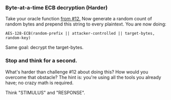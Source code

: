 ### Byte-at-a-time ECB decryption (Harder)

Take your oracle function [from #12.](/sets/2/challenges/12) Now generate a
random count of random bytes and prepend this string to every plaintext. You
are now doing:

    
    
    AES-128-ECB(random-prefix || attacker-controlled || target-bytes, random-key)

Same goal: decrypt the target-bytes.

### Stop and think for a second.

What's harder than challenge #12 about doing this? How would you overcome that
obstacle? The hint is: you're using all the tools you already have; no crazy
math is required.

Think "STIMULUS" and "RESPONSE".
